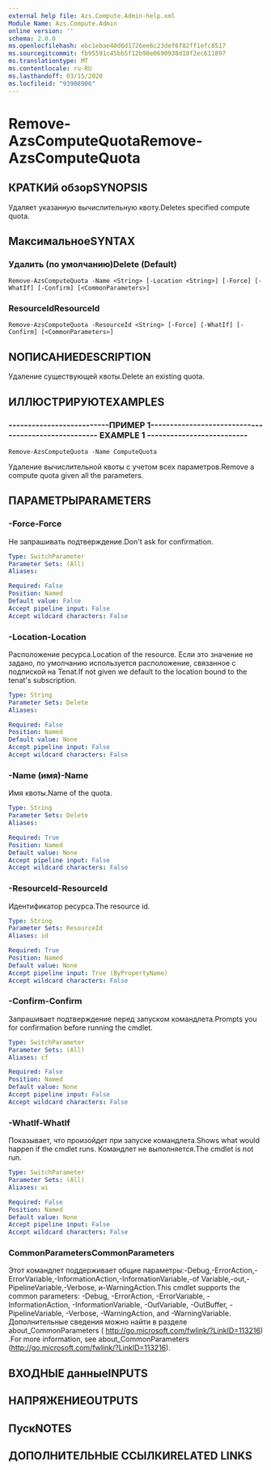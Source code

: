 ```yaml
---
external help file: Azs.Compute.Admin-help.xml
Module Name: Azs.Compute.Admin
online version: ''
schema: 2.0.0
ms.openlocfilehash: ebc1ebae40d6d1726ee6c23def6f82ff1efc8517
ms.sourcegitcommit: fb95591c45bb5f12b98e0690938d18f2ec611897
ms.translationtype: MT
ms.contentlocale: ru-RU
ms.lasthandoff: 03/15/2020
ms.locfileid: "93908906"
---
```

# <span data-ttu-id="04afb-101">Remove-AzsComputeQuota</span><span class="sxs-lookup"><span data-stu-id="04afb-101">Remove-AzsComputeQuota</span></span>

## <span data-ttu-id="04afb-102">КРАТКИй обзор</span><span class="sxs-lookup"><span data-stu-id="04afb-102">SYNOPSIS</span></span>
<span data-ttu-id="04afb-103">Удаляет указанную вычислительную квоту.</span><span class="sxs-lookup"><span data-stu-id="04afb-103">Deletes specified compute quota.</span></span>

## <span data-ttu-id="04afb-104">Максимальное</span><span class="sxs-lookup"><span data-stu-id="04afb-104">SYNTAX</span></span>

### <span data-ttu-id="04afb-105">Удалить (по умолчанию)</span><span class="sxs-lookup"><span data-stu-id="04afb-105">Delete (Default)</span></span>
```
Remove-AzsComputeQuota -Name <String> [-Location <String>] [-Force] [-WhatIf] [-Confirm] [<CommonParameters>]
```

### <span data-ttu-id="04afb-106">ResourceId</span><span class="sxs-lookup"><span data-stu-id="04afb-106">ResourceId</span></span>
```
Remove-AzsComputeQuota -ResourceId <String> [-Force] [-WhatIf] [-Confirm] [<CommonParameters>]
```

## <span data-ttu-id="04afb-107">NОПИСАНИЕ</span><span class="sxs-lookup"><span data-stu-id="04afb-107">DESCRIPTION</span></span>
<span data-ttu-id="04afb-108">Удаление существующей квоты.</span><span class="sxs-lookup"><span data-stu-id="04afb-108">Delete an existing quota.</span></span>

## <span data-ttu-id="04afb-109">ИЛЛЮСТРИРУЮТ</span><span class="sxs-lookup"><span data-stu-id="04afb-109">EXAMPLES</span></span>

### <span data-ttu-id="04afb-110">--------------------------ПРИМЕР 1--------------------------</span><span class="sxs-lookup"><span data-stu-id="04afb-110">-------------------------- EXAMPLE 1 --------------------------</span></span>
```
Remove-AzsComputeQuota -Name ComputeQuota
```

<span data-ttu-id="04afb-111">Удаление вычислительной квоты с учетом всех параметров.</span><span class="sxs-lookup"><span data-stu-id="04afb-111">Remove a compute quota given all the parameters.</span></span>

## <span data-ttu-id="04afb-112">ПАРАМЕТРЫ</span><span class="sxs-lookup"><span data-stu-id="04afb-112">PARAMETERS</span></span>

### <span data-ttu-id="04afb-113">-Force</span><span class="sxs-lookup"><span data-stu-id="04afb-113">-Force</span></span>
<span data-ttu-id="04afb-114">Не запрашивать подтверждение.</span><span class="sxs-lookup"><span data-stu-id="04afb-114">Don't ask for confirmation.</span></span>

```yaml
Type: SwitchParameter
Parameter Sets: (All)
Aliases: 

Required: False
Position: Named
Default value: False
Accept pipeline input: False
Accept wildcard characters: False
```

### <span data-ttu-id="04afb-115">-Location</span><span class="sxs-lookup"><span data-stu-id="04afb-115">-Location</span></span>
<span data-ttu-id="04afb-116">Расположение ресурса.</span><span class="sxs-lookup"><span data-stu-id="04afb-116">Location of the resource.</span></span> <span data-ttu-id="04afb-117">Если это значение не задано, по умолчанию используется расположение, связанное с подпиской на Tenat.</span><span class="sxs-lookup"><span data-stu-id="04afb-117">If not given we default to the location bound to the tenat's subscription.</span></span>

```yaml
Type: String
Parameter Sets: Delete
Aliases: 

Required: False
Position: Named
Default value: None
Accept pipeline input: False
Accept wildcard characters: False
```

### <span data-ttu-id="04afb-118">-Name (имя)</span><span class="sxs-lookup"><span data-stu-id="04afb-118">-Name</span></span>
<span data-ttu-id="04afb-119">Имя квоты.</span><span class="sxs-lookup"><span data-stu-id="04afb-119">Name of the quota.</span></span>

```yaml
Type: String
Parameter Sets: Delete
Aliases: 

Required: True
Position: Named
Default value: None
Accept pipeline input: False
Accept wildcard characters: False
```

### <span data-ttu-id="04afb-120">-ResourceId</span><span class="sxs-lookup"><span data-stu-id="04afb-120">-ResourceId</span></span>
<span data-ttu-id="04afb-121">Идентификатор ресурса.</span><span class="sxs-lookup"><span data-stu-id="04afb-121">The resource id.</span></span>

```yaml
Type: String
Parameter Sets: ResourceId
Aliases: id

Required: True
Position: Named
Default value: None
Accept pipeline input: True (ByPropertyName)
Accept wildcard characters: False
```

### <span data-ttu-id="04afb-122">-Confirm</span><span class="sxs-lookup"><span data-stu-id="04afb-122">-Confirm</span></span>
<span data-ttu-id="04afb-123">Запрашивает подтверждение перед запуском командлета.</span><span class="sxs-lookup"><span data-stu-id="04afb-123">Prompts you for confirmation before running the cmdlet.</span></span>

```yaml
Type: SwitchParameter
Parameter Sets: (All)
Aliases: cf

Required: False
Position: Named
Default value: None
Accept pipeline input: False
Accept wildcard characters: False
```

### <span data-ttu-id="04afb-124">-WhatIf</span><span class="sxs-lookup"><span data-stu-id="04afb-124">-WhatIf</span></span>
<span data-ttu-id="04afb-125">Показывает, что произойдет при запуске командлета.</span><span class="sxs-lookup"><span data-stu-id="04afb-125">Shows what would happen if the cmdlet runs.</span></span>
<span data-ttu-id="04afb-126">Командлет не выполняется.</span><span class="sxs-lookup"><span data-stu-id="04afb-126">The cmdlet is not run.</span></span>

```yaml
Type: SwitchParameter
Parameter Sets: (All)
Aliases: wi

Required: False
Position: Named
Default value: None
Accept pipeline input: False
Accept wildcard characters: False
```

### <span data-ttu-id="04afb-127">CommonParameters</span><span class="sxs-lookup"><span data-stu-id="04afb-127">CommonParameters</span></span>
<span data-ttu-id="04afb-128">Этот командлет поддерживает общие параметры:-Debug,-ErrorAction,-ErrorVariable,-InformationAction,-InformationVariable,-of Variable,-out,-PipelineVariable,-Verbose, и-WarningAction.</span><span class="sxs-lookup"><span data-stu-id="04afb-128">This cmdlet supports the common parameters: -Debug, -ErrorAction, -ErrorVariable, -InformationAction, -InformationVariable, -OutVariable, -OutBuffer, -PipelineVariable, -Verbose, -WarningAction, and -WarningVariable.</span></span> <span data-ttu-id="04afb-129">Дополнительные сведения можно найти в разделе about_CommonParameters ( http://go.microsoft.com/fwlink/?LinkID=113216) .</span><span class="sxs-lookup"><span data-stu-id="04afb-129">For more information, see about_CommonParameters (http://go.microsoft.com/fwlink/?LinkID=113216).</span></span>

## <span data-ttu-id="04afb-130">ВХОДНЫЕ данные</span><span class="sxs-lookup"><span data-stu-id="04afb-130">INPUTS</span></span>

## <span data-ttu-id="04afb-131">НАПРЯЖЕНИЕ</span><span class="sxs-lookup"><span data-stu-id="04afb-131">OUTPUTS</span></span>

## <span data-ttu-id="04afb-132">Пуск</span><span class="sxs-lookup"><span data-stu-id="04afb-132">NOTES</span></span>

## <span data-ttu-id="04afb-133">ДОПОЛНИТЕЛЬНЫЕ ССЫЛКИ</span><span class="sxs-lookup"><span data-stu-id="04afb-133">RELATED LINKS</span></span>

